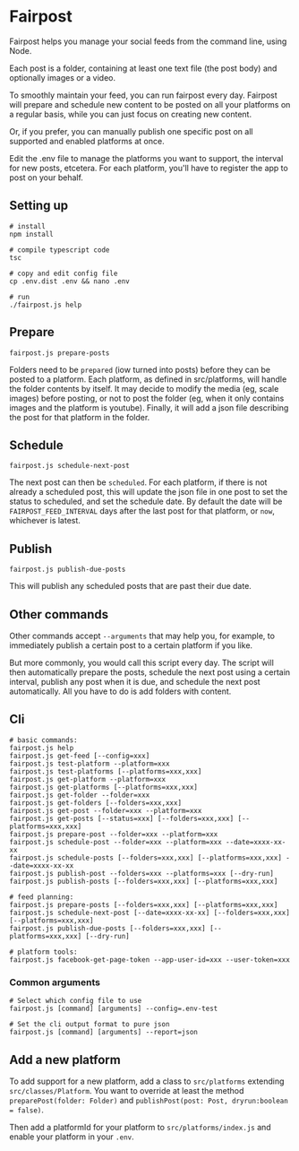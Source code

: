 # Fairpost

Fairpost helps you manage your social
feeds from the command line, using Node.

Each post is a folder, containing at least one 
text file (the post body) and optionally images
or a video. 

To smoothly maintain your feed, you can run 
fairpost every day. Fairpost will prepare and 
schedule new content to be posted on all your 
platforms on a regular basis, while
you can just focus on creating new content.

Or, if you prefer, you can manually publish one
specific post on all supported and enabled 
platforms at once.

Edit the .env file to manage the platforms
you want to support, the interval for new posts,
etcetera. For each platform, you'll have to 
register the app to post on your behalf.

## Setting up 
```
# install
npm install

# compile typescript code
tsc

# copy and edit config file
cp .env.dist .env && nano .env

# run
./fairpost.js help
```

## Prepare
```
fairpost.js prepare-posts
```
Folders need to be `prepared` (iow turned into posts)
before they can be posted to a platform. 
Each platform, as defined in src/platforms, will 
handle the folder contents by itself. It may
decide to modify the media (eg, scale images) 
before posting, or not to post the folder (eg, 
when it only contains images and the platform 
is youtube). Finally, it will add a json file
describing the post for that platform in the 
folder.

## Schedule
```
fairpost.js schedule-next-post
```
The next post can then be `scheduled`. For each platform,
if there is not already a scheduled post, this will update
the json file in one post to set the status to scheduled, 
and set the schedule date. 
By default the date will be `FAIRPOST_FEED_INTERVAL` days 
after the last post for that platform, or `now`, whichever 
is latest.

## Publish
```
fairpost.js publish-due-posts
```
This will publish any scheduled posts that are past their due date.


## Other commands

Other commands accept `--arguments`
that may help you, for example, to immediately publish
a certain post to a certain platform if you like.

But more commonly, you would call this script
every day. 
The script will then automatically prepare the posts,
schedule the next post using a certain interval, 
publish any post when it is due, and schedule the 
next post automatically. All you have to do is 
add folders with content.



## Cli

```
# basic commands:
fairpost.js help
fairpost.js get-feed [--config=xxx]
fairpost.js test-platform --platform=xxx
fairpost.js test-platforms [--platforms=xxx,xxx]
fairpost.js get-platform --platform=xxx
fairpost.js get-platforms [--platforms=xxx,xxx]
fairpost.js get-folder --folder=xxx
fairpost.js get-folders [--folders=xxx,xxx]
fairpost.js get-post --folder=xxx --platform=xxx
fairpost.js get-posts [--status=xxx] [--folders=xxx,xxx] [--platforms=xxx,xxx] 
fairpost.js prepare-post --folder=xxx --platform=xxx
fairpost.js schedule-post --folder=xxx --platform=xxx --date=xxxx-xx-xx 
fairpost.js schedule-posts [--folders=xxx,xxx] [--platforms=xxx,xxx] --date=xxxx-xx-xx
fairpost.js publish-post --folders=xxx --platforms=xxx [--dry-run]
fairpost.js publish-posts [--folders=xxx,xxx] [--platforms=xxx,xxx]

# feed planning:
fairpost.js prepare-posts [--folders=xxx,xxx] [--platforms=xxx,xxx]
fairpost.js schedule-next-post [--date=xxxx-xx-xx] [--folders=xxx,xxx] [--platforms=xxx,xxx] 
fairpost.js publish-due-posts [--folders=xxx,xxx] [--platforms=xxx,xxx] [--dry-run]

# platform tools:
fairpost.js facebook-get-page-token --app-user-id=xxx --user-token=xxx
```

### Common arguments 

```
# Select which config file to use
fairpost.js [command] [arguments] --config=.env-test

# Set the cli output format to pure json
fairpost.js [command] [arguments] --report=json

```


## Add a new platform

To add support for a new platform, add a class to `src/platforms`
extending `src/classes/Platform`. You want to override at least the
method `preparePost(folder: Folder)` and 
`publishPost(post: Post, dryrun:boolean = false)`.

Then add a platformId for your platform to `src/platforms/index.js` and
enable your platform in your `.env`.


